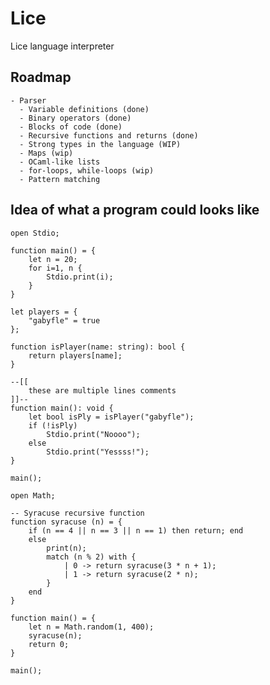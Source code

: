 # Lice
Lice language interpreter


## Roadmap
    - Parser
      - Variable definitions (done)
      - Binary operators (done)
      - Blocks of code (done)
      - Recursive functions and returns (done)
      - Strong types in the language (WIP)
      - Maps (wip)
      - OCaml-like lists
      - for-loops, while-loops (wip)
      - Pattern matching


## Idea of what a program could looks like

```
open Stdio;

function main() = {
    let n = 20;
    for i=1, n {
        Stdio.print(i);
    }
}

let players = {
    "gabyfle" = true
};

function isPlayer(name: string): bool {
    return players[name];
}

--[[
    these are multiple lines comments
]]--
function main(): void {
    let bool isPly = isPlayer("gabyfle");
    if (!isPly)
        Stdio.print("Noooo");
    else
        Stdio.print("Yessss!");
}

main();

```

```
open Math;

-- Syracuse recursive function
function syracuse (n) = {
    if (n == 4 || n == 3 || n == 1) then return; end
    else
        print(n);
        match (n % 2) with {
            | 0 -> return syracuse(3 * n + 1);
            | 1 -> return syracuse(2 * n);
        }
    end
}

function main() = {
    let n = Math.random(1, 400);
    syracuse(n);
    return 0;
}

main();

```

